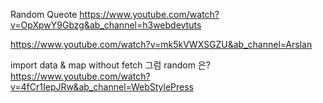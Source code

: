 Random Queote
https://www.youtube.com/watch?v=OpXpwY9Gbzg&ab_channel=h3webdevtuts

https://www.youtube.com/watch?v=mk5kVWXSGZU&ab_channel=Arslan

import data & map without fetch 그럼 random 은?
https://www.youtube.com/watch?v=4fCr1IepJRw&ab_channel=WebStylePress
